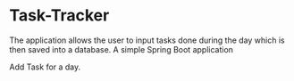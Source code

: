 # Task-Tracker
The application allows the user to input tasks done during the day which is then saved into a database. 
A simple Spring Boot application

Add Task for a day.
